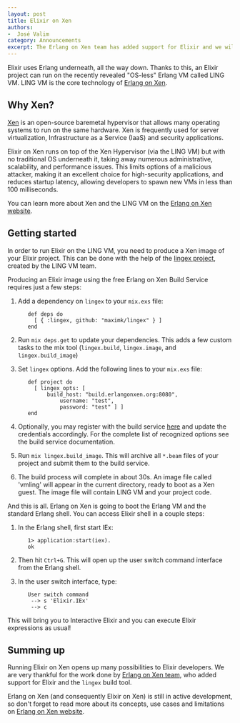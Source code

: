 ```yaml
---
layout: post
title: Elixir on Xen
authors:
-  José Valim
category: Announcements
excerpt: The Erlang on Xen team has added support for Elixir and we will tell you how you can use it!
---
```


Elixir uses Erlang underneath, all the way down. Thanks to this, an Elixir project can run on the recently revealed "OS-less" Erlang VM called LING VM. LING VM is the core technology of [Erlang on Xen](http://erlangonxen.org).

## Why Xen?

[Xen](https://en.wikipedia.org/wiki/Xen) is an open-source baremetal hypervisor that allows many operating systems to run on the same hardware. Xen is frequently used for server virtualization, Infrastructure as a Service (IaaS) and security applications.

Elixir on Xen runs on top of the Xen Hypervisor (via the LING VM) but with no traditional OS underneath it, taking away numerous administrative, scalability, and performance issues. This  limits options of a malicious attacker, making it an excellent choice for high-security applications, and reduces startup latency, allowing developers to spawn new VMs in less than 100 milliseconds.

You can learn more about Xen and the LING VM on the [Erlang on Xen website](http://erlangonxen.org).

## Getting started

In order to run Elixir on the LING VM, you need to produce a Xen image of your Elixir project. This can be done with the help of the [lingex project](https://github.com/maximk/lingex), created by the LING VM team.

Producing an Elixir image using the free Erlang on Xen Build Service requires just a few steps:

1. Add a dependency on `lingex` to your `mix.exs` file:

          def deps do
            [ { :lingex, github: "maximk/lingex" } ]
          end

2. Run `mix deps.get` to update your dependencies. This adds a few custom tasks
to the mix tool (`lingex.build`, `lingex.image`, and `lingex.build_image`)

3. Set `lingex` options. Add the following lines to your `mix.exs` file:

          def project do
            [ lingex_opts: [
                build_host: "build.erlangonxen.org:8080",
          			username: "test",
          			password: "test" ] ]
          end

4. Optionally, you may register with the build service [here](http://build.erlangonxen.org/register) and update the credentials accordingly. For the complete list of recognized options see the build service documentation.

5. Run `mix lingex.build_image`. This will archive all `*.beam` files of your project and submit them to the build service.

6. The build process will complete in about 30s. An image file called 'vmling' will appear in the current directory, ready to boot as a Xen guest. The image file will contain LING VM and your project code.

And this is all. Erlang on Xen is going to boot the Erlang VM and the standard Erlang shell. You can access Elixir shell in a couple steps:

1. In the Erlang shell, first start IEx:

          1> application:start(iex).
          ok

2. Then hit `Ctrl+G`. This will open up the user switch command interface from the Erlang shell.

3. In the user switch interface, type:

          User switch command
           --> s 'Elixir.IEx'
           --> c

This will bring you to Interactive Elixir and you can execute Elixir expressions as usual!

## Summing up

Running Elixir on Xen opens up many possibilities to Elixir developers. We are very thankful for the work done by [Erlang on Xen team](http://erlangonxen.org), who added support for Elixir and the `lingex` build tool.

Erlang on Xen (and consequently Elixir on Xen) is still in active development, so don't forget to read more about its concepts, use cases and limitations on [Erlang on Xen website](http://erlangonxen.org/).
